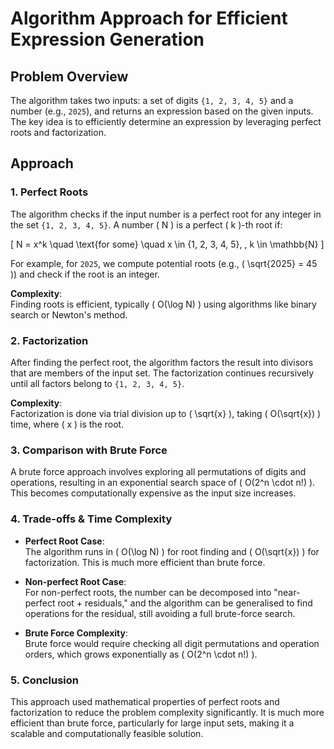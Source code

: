 # Algorithm Approach for Efficient Expression Generation

## Problem Overview
The algorithm takes two inputs: a set of digits `{1, 2, 3, 4, 5}` and a number (e.g., `2025`), and returns an expression based on the given inputs. The key idea is to efficiently determine an expression by leveraging perfect roots and factorization.

## Approach

### 1. **Perfect Roots**
The algorithm checks if the input number is a perfect root for any integer in the set `{1, 2, 3, 4, 5}`. A number \( N \) is a perfect \( k \)-th root if:

\[
N = x^k \quad \text{for some} \quad x \in \{1, 2, 3, 4, 5\}, \, k \in \mathbb{N}
\]

For example, for `2025`, we compute potential roots (e.g., \( \sqrt{2025} = 45 \)) and check if the root is an integer.

**Complexity**:  
Finding roots is efficient, typically \( O(\log N) \) using algorithms like binary search or Newton's method.

### 2. **Factorization**
After finding the perfect root, the algorithm factors the result into divisors that are members of the input set. The factorization continues recursively until all factors belong to `{1, 2, 3, 4, 5}`.

**Complexity**:  
Factorization is done via trial division up to \( \sqrt{x} \), taking \( O(\sqrt{x}) \) time, where \( x \) is the root.

### 3. **Comparison with Brute Force**
A brute force approach involves exploring all permutations of digits and operations, resulting in an exponential search space of \( O(2^n \cdot n!) \). This becomes computationally expensive as the input size increases.

### 4. **Trade-offs & Time Complexity**
- **Perfect Root Case**:  
  The algorithm runs in \( O(\log N) \) for root finding and \( O(\sqrt{x}) \) for factorization. This is much more efficient than brute force.
  
- **Non-perfect Root Case**:  
  For non-perfect roots, the number can be decomposed into "near-perfect root + residuals," and the algorithm can be generalised to find operations for the residual, still avoiding a full brute-force search.

- **Brute Force Complexity**:  
  Brute force would require checking all digit permutations and operation orders, which grows exponentially as \( O(2^n \cdot n!) \).

### 5. **Conclusion**
This approach used mathematical properties of perfect roots and factorization to reduce the problem complexity significantly. It is much more efficient than brute force, particularly for large input sets, making it a scalable and computationally feasible solution.